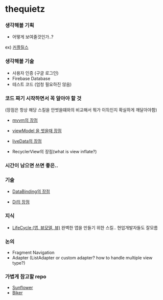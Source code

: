 # thequietz

### 생각해볼 기획

- 어떻게 보여줄것인가..? 

ex) [커플릴스](https://www.youtube.com/watch?v=NCpyLK1XIOY)

### 생각해볼 기술

- 사용자 인증 (구글 로그인)
- Firebase Database
- 테스트 코드 (엄청 필요하진 않음)

### 코드 짜기 시작하면서 꼭 알아야 할 것

(장점은 항상 해당 스킬을 안썻을떄와의 비교해서 뭐가 이득인지 확실하게 깨달아야함)

- [mvvm의 장점](https://developer.android.com/jetpack/guide?gclid=CjwKCAjwoP6LBhBlEiwAvCcthKT_aj1L_lQjxkHLhc_4uKguZA8ei5eiS_TM_r5fQnCS1eVqjmNecxoCrywQAvD_BwE&gclsrc=aw.ds)

- [viewModel 을 썻을때 장점](https://developer.android.com/topic/libraries/architecture/viewmodel)

- [liveData의 장점](https://developer.android.com/topic/libraries/architecture/livedata)

- RecyclerView의 장점(what is view inflate?)


### 시간이 남으면 쓰면 좋은..

### 기술

- [DataBinding의 장점](https://developer.android.com/topic/libraries/data-binding)

- [Di의 장점](https://developer.android.com/training/dependency-injection)

### 지식

- [LifeCycle (앱, 뷰모델, 뷰)](https://developer.android.com/topic/libraries/architecture/saving-states) 완벽한 앱을 만들기 위한 스킬.. 현업개발자들도 잘모름


### 논의
- Fragment Navigation 
- Adapter (ListAdapter or custom adapter? how to handle multiple view type?)


### 가볍게 참고할 repo
- [Sunflower](https://github.com/android/sunflower)
- [Biker](https://github.com/tedKim5178/Biker)

